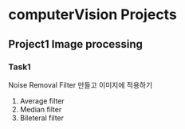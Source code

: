 # computerVision Projects

## Project1 Image processing

### Task1
Noise Removal Filter 만들고 이미지에 적용하기

1. Average filter
2. Median filter
3. Bileteral filter

